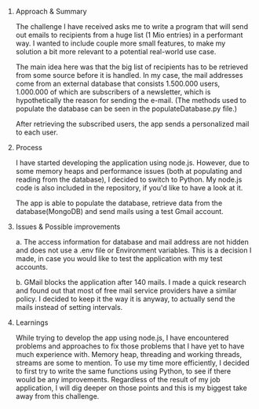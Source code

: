 1. Approach & Summary

   The challenge I have received asks me to write a program that will send out emails to recipients
   from a huge list (1 Mio entries) in a performant way. I wanted to include couple more small features, to
   make my solution a bit more relevant to a potential real-world use case.

   The main idea here was that the big list of recipients has to be retrieved from some source before it is handled. In my case, the mail
   addresses come from an external database that consists 1.500.000 users, 1.000.000 of which are subscribers of a newsletter,
   which is hypothetically the reason for sending the e-mail. (The methods used to populate the database can be seen in the
   populateDatabase.py file.)

   After retrieving the subscribed users, the app sends a personalized mail to each user.

2. Process

   I have started developing the application using node.js. However, due to some memory heaps and performance issues (both at populating and
   reading from the database), I decided to switch to Python. My node.js code is also included in the repository, if you'd like to have
   a look at it.

   The app is able to populate the database, retrieve data from the database(MongoDB) and send mails using a test Gmail account.

3. Issues & Possible improvements

   a. The access information for database and mail address are not hidden and does not use a .env file or
   Environment variables. This is a decision I made, in case you would like to test the application with my test accounts.

   b. GMail blocks the application after 140 mails. I made a quick research and found out that most of free mail service providers
   have a similar policy. I decided to keep it the way it is anyway, to actually send the mails instead of setting intervals.

4. Learnings

   While trying to develop the app using node.js, I have encountered problems and approaches to fix those problems that I have
   yet to have much experience with. Memory heap, threading and working threads, streams are some to mention. To use my time more efficiently,
   I decided to first try to write the same functions using Python, to see if there would be any improvements. Regardless of the result of
   my job application, I will dig deeper on those points and this is my biggest take away from this challenge.
